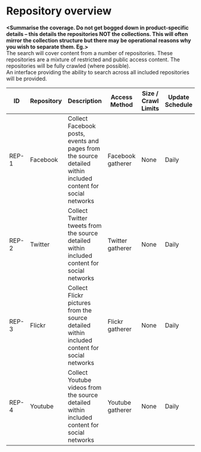 Repository overview
================

**&lt;Summarise the coverage.  Do not get bogged down in product-specific details – this details the repositories NOT the collections.  This will often mirror the collection structure but there may be operational reasons why you wish to separate them. Eg.&gt;**<br>
The search will cover content from a number of repositories.  These repositories are a mixture of restricted and public access content.  The repositories will be fully crawled (where possible).<br>
An interface providing the ability to search across all included repositories will be provided.

 ID | Repository | Description | Access Method | Size / Crawl Limits | Update Schedule
 ----------- | ------ | ----------- | ------------- | ------------------- | ---------------
 REP-1 | Facebook | Collect Facebook posts, events and pages from the source detailed within included content for social networks | Facebook gatherer | None | Daily
 REP-2 | Twitter | Collect Twitter tweets from the source detailed within included content for social networks | Twitter gatherer | None | Daily
 REP-3 | Flickr | Collect Flickr pictures from the source detailed within included content for social networks | Flickr gatherer | None | Daily
 REP-4 | Youtube | Collect Youtube videos from the source detailed within included content for social networks | Youtube gatherer | None | Daily
